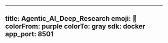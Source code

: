 
---
title: Agentic_AI_Deep_Research
emoji: 🐳
colorFrom: purple
colorTo: gray
sdk: docker
app_port: 8501
---